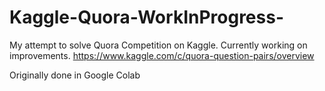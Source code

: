 # Kaggle-Quora-WorkInProgress-
My attempt to solve Quora Competition on Kaggle. Currently working on improvements.
https://www.kaggle.com/c/quora-question-pairs/overview

Originally done in Google Colab
